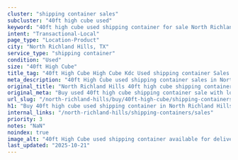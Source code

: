 ```yaml
---
cluster: "shipping container sales"
subcluster: "40ft high cube used"
keyword: "40ft high cube used shipping container for sale North Richland Hills, TX"
intent: "Transactional-Local"
page_type: "Location-Product"
city: "North Richland Hills, TX"
service_type: "shipping container"
condition: "Used"
size: "40ft High Cube"
title_tag: "40ft High Cube High Cube Kdc Used shipping container Sales in North Richland Hills | LC Container"
meta_description: "40ft High Cube used shipping container sales in North Richland Hills. High cube containers with extra height. Fast delivery, competitive pricing. Serving shipping containers area. Quote ID: EDC. Call (214) 524-4168 for your free quote today."
original_title: "North Richland Hills 40ft high cube shipping container for sale | LC"
original_meta: "Buy used 40ft high cube shipping container sale with local delivery in North Richland Hills, TX. LC Container — local Since 2003. Request a fast quote today."
url_slug: "/north-richland-hills/buy/40ft-high-cube/shipping-containers/used"
h1: "Buy 40ft high cube used shipping container in North Richland Hills"
internal_links: "/north-richland-hills/shipping-containers/sales"
priority: 3
notes: "NaN"
noindex: true
image_alt: "40ft High Cube used shipping container available for delivery in North Richland Hills"
last_updated: "2025-10-21"
---
```


<!-- TODO: Add unique city/inventory copy, images, and internal links here. -->
